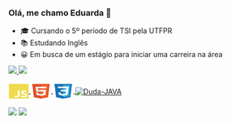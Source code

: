 ### Olá, me chamo Eduarda 👋

- 🎓 Cursando o 5º período de TSI pela UTFPR
- 📚 Estudando Inglês 
- 😀 Em busca de um estágio para iniciar uma carreira na área

<div>
  <a href="https://github.com/EduardaGemelli">
  <img height="180em" src="https://github-readme-stats.vercel.app/api?username=EduardaGemelli&show_icons=true&theme=dark&include_all_commits=true&count_private=true"/>
  <img height="180em" src="https://github-readme-stats.vercel.app/api/top-langs/?username=EduardaGemelli&layout=compact&langs_count=16&theme=dark"/>
</div>

<div style="display: inline_block"><br>
  <img align="center" alt="Duda-Js" height="30" width="40" src="https://raw.githubusercontent.com/devicons/devicon/master/icons/javascript/javascript-plain.svg">
  <img align="center" alt="Duda-HTML" height="30" width="40" src="https://raw.githubusercontent.com/devicons/devicon/master/icons/html5/html5-original.svg">
  <img align="center" alt="Duda-CSS" height="30" width="40" src="https://raw.githubusercontent.com/devicons/devicon/master/icons/css3/css3-original.svg">
   <img align="center" alt="Duda-JAVA" height="30" width="40" src="https://cdn.jsdelivr.net/gh/devicons/devicon/icons/java/java-original-wordmark.svg" />
</div>

<br>

<div>
  <a href = "mailto:eduardaglgemelli@gmail.com"><img src="https://img.shields.io/badge/-Gmail-%23333?style=for-the-badge&logo=gmail&logoColor=white" target="_blank"></a>
  <a href="https://https://www.linkedin.com/in/eduarda-gemelli-48680b227/" target="_blank"><img src="https://img.shields.io/badge/-LinkedIn-%230077B5?style=for-the-badge&logo=linkedin&logoColor=white" target="_blank"></a> 
 
</div>

